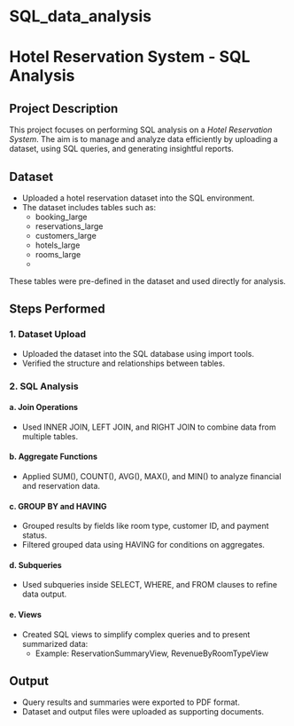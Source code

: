 # SQL_data_analysis
# Hotel Reservation System - SQL Analysis

## Project Description
This project focuses on performing SQL analysis on a *Hotel Reservation System*. The aim is to manage and analyze data efficiently by uploading a dataset, using SQL queries, and generating insightful reports.

## Dataset
- Uploaded a hotel reservation dataset into the SQL environment.
- The dataset includes tables such as:
  - booking_large
  - reservations_large
  - customers_large
  - hotels_large
  - rooms_large
  - 

These tables were pre-defined in the dataset and used directly for analysis.

## Steps Performed

### 1. Dataset Upload
- Uploaded the dataset into the SQL database using import tools.
- Verified the structure and relationships between tables.

### 2. SQL Analysis

#### a. Join Operations
- Used INNER JOIN, LEFT JOIN, and RIGHT JOIN to combine data from multiple tables.

#### b. Aggregate Functions
- Applied SUM(), COUNT(), AVG(), MAX(), and MIN() to analyze financial and reservation data.

#### c. GROUP BY and HAVING
- Grouped results by fields like room type, customer ID, and payment status.
- Filtered grouped data using HAVING for conditions on aggregates.

#### d. Subqueries
- Used subqueries inside SELECT, WHERE, and FROM clauses to refine data output.

#### e. Views
- Created SQL views to simplify complex queries and to present summarized data:
  - Example: ReservationSummaryView, RevenueByRoomTypeView

## Output
- Query results and summaries were exported to PDF format.
- Dataset and output files were uploaded as supporting documents.
